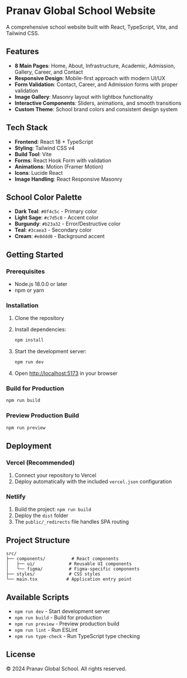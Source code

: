# Pranav Global School Website

A comprehensive school website built with React, TypeScript, Vite, and Tailwind CSS.

## Features

- **8 Main Pages**: Home, About, Infrastructure, Academic, Admission, Gallery, Career, and Contact
- **Responsive Design**: Mobile-first approach with modern UI/UX
- **Form Validation**: Contact, Career, and Admission forms with proper validation
- **Image Gallery**: Masonry layout with lightbox functionality
- **Interactive Components**: Sliders, animations, and smooth transitions
- **Custom Theme**: School brand colors and consistent design system

## Tech Stack

- **Frontend**: React 18 + TypeScript
- **Styling**: Tailwind CSS v4
- **Build Tool**: Vite
- **Forms**: React Hook Form with validation
- **Animations**: Motion (Framer Motion)
- **Icons**: Lucide React
- **Image Handling**: React Responsive Masonry

## School Color Palette

- **Dark Teal**: `#0f4c5c` - Primary color
- **Light Sage**: `#c7d5c8` - Accent color  
- **Burgundy**: `#b23a32` - Error/Destructive color
- **Teal**: `#3caea3` - Secondary color
- **Cream**: `#e8ddd0` - Background accent

## Getting Started

### Prerequisites

- Node.js 18.0.0 or later
- npm or yarn

### Installation

1. Clone the repository
2. Install dependencies:
   ```bash
   npm install
   ```

3. Start the development server:
   ```bash
   npm run dev
   ```

4. Open [http://localhost:5173](http://localhost:5173) in your browser

### Build for Production

```bash
npm run build
```

### Preview Production Build

```bash
npm run preview
```

## Deployment

### Vercel (Recommended)

1. Connect your repository to Vercel
2. Deploy automatically with the included `vercel.json` configuration

### Netlify

1. Build the project: `npm run build`
2. Deploy the `dist` folder
3. The `public/_redirects` file handles SPA routing

## Project Structure

```
src/
├── components/          # React components
│   ├── ui/             # Reusable UI components
│   └── figma/          # Figma-specific components
├── styles/             # CSS styles
└── main.tsx           # Application entry point
```

## Available Scripts

- `npm run dev` - Start development server
- `npm run build` - Build for production
- `npm run preview` - Preview production build
- `npm run lint` - Run ESLint
- `npm run type-check` - Run TypeScript type checking

## License

© 2024 Pranav Global School. All rights reserved.